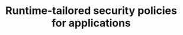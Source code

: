 ---
title: "Runtime-tailored security policies for applications"
collection: publications
permalink: /publication/2023-security-policies
# date: 2023-03-09
link: https://patents.google.com/patent/US20230074580A1/en
venue: 'United States Patent Application'
paperurl: '/files/2023-security-policies.pdf'
citation: 'Neugschwandtner Matthias, Hugo Guiroux, <b>Paul Elvinger</b><br>U.S. Patent No. 12,189,759. 7 Jan. 2025.'
---